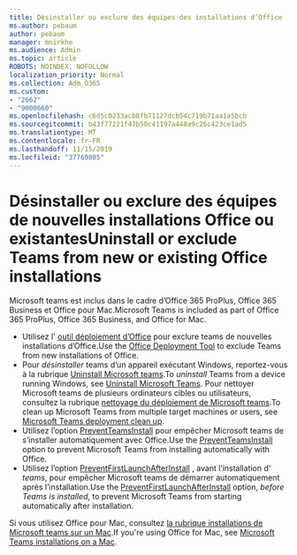 ```yaml
---
title: Désinstaller ou exclure des équipes des installations d’Office
ms.author: pebaum
author: pebaum
manager: mnirkhe
ms.audience: Admin
ms.topic: article
ROBOTS: NOINDEX, NOFOLLOW
localization_priority: Normal
ms.collection: Adm_O365
ms.custom:
- "2662"
- "9000660"
ms.openlocfilehash: c6d5c0233acb8fb71127dcb54c719b71aa1a5bcb
ms.sourcegitcommit: b43f77221f47b50c41197a448a9c26c423ce1ad5
ms.translationtype: MT
ms.contentlocale: fr-FR
ms.lasthandoff: 11/15/2019
ms.locfileid: "37769805"
---
```

# <a name="uninstall-or-exclude-teams-from-new-or-existing-office-installations"></a><span data-ttu-id="8d06e-102">Désinstaller ou exclure des équipes de nouvelles installations Office ou existantes</span><span class="sxs-lookup"><span data-stu-id="8d06e-102">Uninstall or exclude Teams from new or existing Office installations</span></span>

<span data-ttu-id="8d06e-103">Microsoft teams est inclus dans le cadre d’Office 365 ProPlus, Office 365 Business et Office pour Mac.</span><span class="sxs-lookup"><span data-stu-id="8d06e-103">Microsoft Teams is included as part of Office 365 ProPlus, Office 365 Business, and Office for Mac.</span></span>

- <span data-ttu-id="8d06e-104">Utilisez l' [outil déploiement d’Office](https://docs.microsoft.com/deployoffice/teams-install#how-to-exclude-microsoft-teams-from-new-installations-of-office-365-proplus) pour exclure teams de nouvelles installations d’Office.</span><span class="sxs-lookup"><span data-stu-id="8d06e-104">Use the [Office Deployment Tool](https://docs.microsoft.com/deployoffice/teams-install#how-to-exclude-microsoft-teams-from-new-installations-of-office-365-proplus) to exclude Teams from new installations of Office.</span></span>
- <span data-ttu-id="8d06e-105">Pour *désinstaller* teams d’un appareil exécutant Windows, reportez-vous à la rubrique [Uninstall Microsoft teams](https://support.office.com/article/3b159754-3c26-4952-abe7-57d27f5f4c81).</span><span class="sxs-lookup"><span data-stu-id="8d06e-105">To *uninstall* Teams from a device running Windows, see [Uninstall Microsoft Teams](https://support.office.com/article/3b159754-3c26-4952-abe7-57d27f5f4c81).</span></span> <span data-ttu-id="8d06e-106">Pour nettoyer Microsoft teams de plusieurs ordinateurs cibles ou utilisateurs, consultez la rubrique [nettoyage du déploiement de Microsoft teams](https://docs.microsoft.com/microsoftteams/scripts/powershell-script-teams-deployment-clean-up).</span><span class="sxs-lookup"><span data-stu-id="8d06e-106">To clean up Microsoft Teams from multiple target machines or users, see [Microsoft Teams deployment clean up](https://docs.microsoft.com/microsoftteams/scripts/powershell-script-teams-deployment-clean-up).</span></span>
- <span data-ttu-id="8d06e-107">Utilisez l’option [PreventTeamsInstall](https://docs.microsoft.com/deployoffice/teams-install#use-group-policy-to-control-the-installation-of-microsoft-teams
) pour empêcher Microsoft teams de s’installer automatiquement avec Office.</span><span class="sxs-lookup"><span data-stu-id="8d06e-107">Use the [PreventTeamsInstall](https://docs.microsoft.com/deployoffice/teams-install#use-group-policy-to-control-the-installation-of-microsoft-teams
) option to prevent Microsoft Teams from installing automatically with Office.</span></span>
- <span data-ttu-id="8d06e-108">Utilisez l’option [PreventFirstLaunchAfterInstall](https://docs.microsoft.com/deployoffice/teams-install#use-group-policy-to-prevent-microsoft-teams-from-starting-automatically-after-installation) , avant l’installation d' *teams*, pour empêcher Microsoft teams de démarrer automatiquement après l’installation.</span><span class="sxs-lookup"><span data-stu-id="8d06e-108">Use the [PreventFirstLaunchAfterInstall](https://docs.microsoft.com/deployoffice/teams-install#use-group-policy-to-prevent-microsoft-teams-from-starting-automatically-after-installation) option, *before Teams is installed*, to prevent Microsoft Teams from starting automatically after installation.</span></span>

<span data-ttu-id="8d06e-109">Si vous utilisez Office pour Mac, consultez [la rubrique installations de Microsoft teams sur un Mac](https://docs.microsoft.com/deployoffice/teams-install#microsoft-teams-installations-on-a-mac).</span><span class="sxs-lookup"><span data-stu-id="8d06e-109">If you're using Office for Mac, see [Microsoft Teams installations on a Mac](https://docs.microsoft.com/deployoffice/teams-install#microsoft-teams-installations-on-a-mac).</span></span>